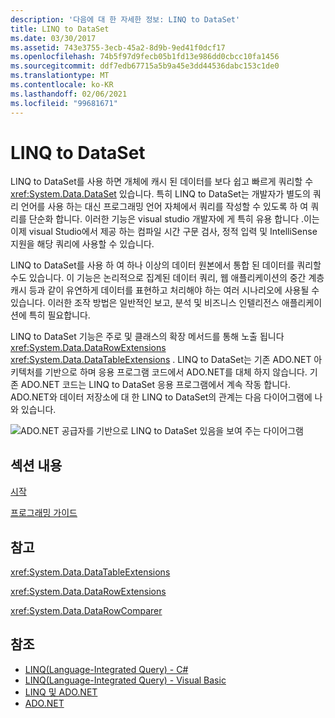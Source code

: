 ```yaml
---
description: '다음에 대 한 자세한 정보: LINQ to DataSet'
title: LINQ to DataSet
ms.date: 03/30/2017
ms.assetid: 743e3755-3ecb-45a2-8d9b-9ed41f0dcf17
ms.openlocfilehash: 74b5f97d9fecb05b1fd13e986dd0cbcc10fa1456
ms.sourcegitcommit: ddf7edb67715a5b9a45e3dd44536dabc153c1de0
ms.translationtype: MT
ms.contentlocale: ko-KR
ms.lasthandoff: 02/06/2021
ms.locfileid: "99681671"
---
```

# <a name="linq-to-dataset"></a>LINQ to DataSet

LINQ to DataSet를 사용 하면 개체에 캐시 된 데이터를 보다 쉽고 빠르게 쿼리할 수 <xref:System.Data.DataSet> 있습니다. 특히 LINQ to DataSet는 개발자가 별도의 쿼리 언어를 사용 하는 대신 프로그래밍 언어 자체에서 쿼리를 작성할 수 있도록 하 여 쿼리를 단순화 합니다. 이러한 기능은 visual studio 개발자에 게 특히 유용 합니다 .이는 이제 visual Studio에서 제공 하는 컴파일 시간 구문 검사, 정적 입력 및 IntelliSense 지원을 해당 쿼리에 사용할 수 있습니다.  
  
 LINQ to DataSet를 사용 하 여 하나 이상의 데이터 원본에서 통합 된 데이터를 쿼리할 수도 있습니다. 이 기능은 논리적으로 집계된 데이터 쿼리, 웹 애플리케이션의 중간 계층 캐시 등과 같이 유연하게 데이터를 표현하고 처리해야 하는 여러 시나리오에 사용될 수 있습니다. 이러한 조작 방법은 일반적인 보고, 분석 및 비즈니스 인텔리전스 애플리케이션에 특히 필요합니다.  
  
 LINQ to DataSet 기능은 주로 및 클래스의 확장 메서드를 통해 노출 됩니다 <xref:System.Data.DataRowExtensions> <xref:System.Data.DataTableExtensions> . LINQ to DataSet는 기존 ADO.NET 아키텍처를 기반으로 하며 응용 프로그램 코드에서 ADO.NET를 대체 하지 않습니다. 기존 ADO.NET 코드는 LINQ to DataSet 응용 프로그램에서 계속 작동 합니다. ADO.NET와 데이터 저장소에 대 한 LINQ to DataSet의 관계는 다음 다이어그램에 나와 있습니다.  
  
 ![ADO.NET 공급자를 기반으로 LINQ to DataSet 있음을 보여 주는 다이어그램](./media/linq-to-dataset/linq-dataset-ado-dotnet-provider.gif)  
  
## <a name="in-this-section"></a>섹션 내용  

 [시작](getting-started-linq-to-dataset.md)  
  
 [프로그래밍 가이드](programming-guide-linq-to-dataset.md)  
  
## <a name="reference"></a>참고  

 <xref:System.Data.DataTableExtensions>  
  
 <xref:System.Data.DataRowExtensions>  
  
 <xref:System.Data.DataRowComparer>  
  
## <a name="see-also"></a>참조

- [LINQ(Language-Integrated Query) - C#](../../../csharp/programming-guide/concepts/linq/index.md)
- [LINQ(Language-Integrated Query) - Visual Basic](../../../visual-basic/programming-guide/concepts/linq/index.md)
- [LINQ 및 ADO.NET](linq-and-ado-net.md)
- [ADO.NET](index.md)
